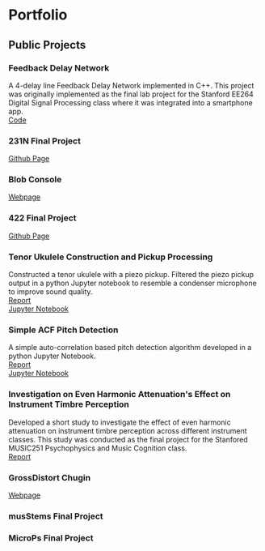 # Portfolio

## Public Projects

### Feedback Delay Network
A 4-delay line Feedback Delay Network implemented in C++. This project was originally implemented as the final lab project for the Stanford EE264 Digital Signal Processing class where it was integrated into a smartphone app. \
[Code](https://github.com/rwroblewsk/rwroblewsk.github.io/tree/main/fdn) 

### 231N Final Project
[Github Page](https://github.com/lokibler/231N_final)

### Blob Console
[Webpage](https://ccrma.stanford.edu/~rwroblew/256A/hw4/)

### 422 Final Project
[Github Page](https://github.com/rwroblewsk/422_Final_Project)

### Tenor Ukulele Construction and Pickup Processing
Constructed a tenor ukulele with a piezo pickup. Filtered the piezo pickup output in a python Jupyter notebook to resemble a condenser microphone to improve sound quality. \
[Report](https://github.com/rwroblewsk/rwroblewsk.github.io/blob/main/ukulele/Music158_258D_Final_Project_Report.pdf) \
[Jupyter Notebook](https://github.com/rwroblewsk/rwroblewsk.github.io/blob/main/ukulele/Final%20Project.ipynb)

### Simple ACF Pitch Detection
A simple auto-correlation based pitch detection algorithm developed in a python Jupyter Notebook. \
[Report](https://github.com/rwroblewsk/rwroblewsk.github.io/blob/main/pitch_detection/424%20Report.docx) \
[Jupyter Notebook](https://github.com/rwroblewsk/rwroblewsk.github.io/blob/main/pitch_detection/424%20Final%20Project.ipynb)


### Investigation on Even Harmonic Attenuation's Effect on Instrument Timbre Perception
Developed a short study to investigate the effect of even harmonic attenuation on instrument timbre perception across different instrument classes. This study was conducted as the final project for the Stanfored MUSIC251 Psychophysics and Music Cognition class. \
[Report](https://github.com/rwroblewsk/rwroblewsk.github.io/blob/main/timbre_study/Music251_FinalProjectReport.pdf)

### GrossDistort Chugin
[Webpage](https://ccrma.stanford.edu/~rwroblew/220a/fp/index.html)

### musStems Final Project

### MicroPs Final Project
